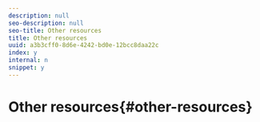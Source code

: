 ```yaml
---
description: null
seo-description: null
seo-title: Other resources
title: Other resources
uuid: a3b3cff0-8d6e-4242-bd0e-12bcc8daa22c
index: y
internal: n
snippet: y
---
```


# Other resources{#other-resources}

